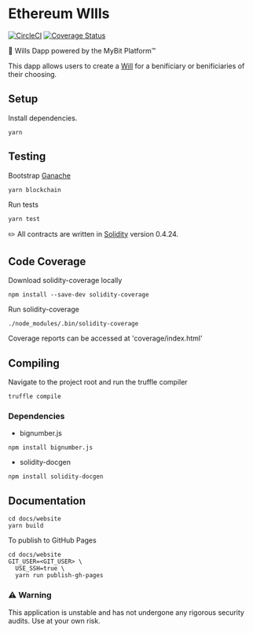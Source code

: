 # Ethereum WIlls
[![CircleCI](https://circleci.com/gh/MyBitFoundation/MyBit-Will.tech.svg?style=shield)](https://circleci.com/gh/MyBitFoundation/MyBit-Will.tech) [![Coverage Status](https://coveralls.io/repos/github/MyBitFoundation/MyBit-Will.tech/badge.svg?branch=feature%2Fcoverage)](https://coveralls.io/github/MyBitFoundation/MyBit-Will.tech?branch=feature%2Fcoverage)

:ticket: Wills Dapp powered by the MyBit Platform™

This dapp allows users to create a [Will](https://en.wikipedia.org/wiki/Will_and_testament) for a benificiary or benificiaries of their choosing. 


## Setup

Install dependencies.

`yarn`

## Testing

Bootstrap [Ganache](https://truffleframework.com/ganache)

`yarn blockchain`

Run tests

`yarn test`

✏️ All contracts are written in [Solidity](https://solidity.readthedocs.io/en/v0.4.24/) version 0.4.24.


## Code Coverage

Download solidity-coverage locally

`npm install --save-dev solidity-coverage`

Run solidity-coverage

`./node_modules/.bin/solidity-coverage`

Coverage reports can be accessed at 'coverage/index.html'


## Compiling 
Navigate to the project root and run the truffle compiler

`truffle compile` 

### Dependencies 

* bignumber.js   

`npm install bignumber.js`

* solidity-docgen 

 `npm install solidity-docgen`

## Documentation

```
cd docs/website
yarn build
```

To publish to GitHub Pages

```
cd docs/website
GIT_USER=<GIT_USER> \
  USE_SSH=true \
  yarn run publish-gh-pages
```

### ⚠️ Warning
This application is unstable and has not undergone any rigorous security audits. Use at your own risk.
